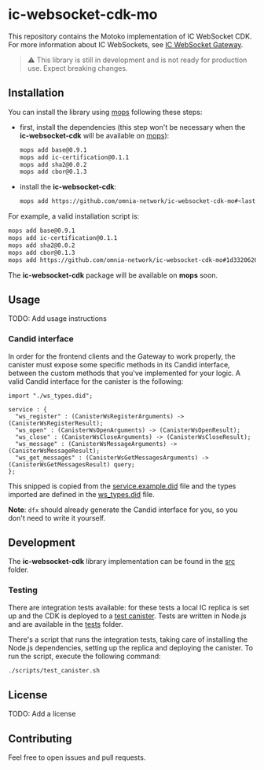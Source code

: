# ic-websocket-cdk-mo


This repository contains the Motoko implementation of IC WebSocket CDK. For more information about IC WebSockets, see [IC WebSocket Gateway](https://github.com/omnia-network/ic-websocket-gateway).

> ⚠️ This library is still in development and is not ready for production use. Expect breaking changes.

## Installation

You can install the library using [mops](https://mops.one) following these steps:

- first, install the dependencies (this step won't be necessary when the **ic-websocket-cdk** will be available on [mops](https://mops.one)):
  ```bash
  mops add base@0.9.1
  mops add ic-certification@0.1.1
  mops add sha2@0.0.2
  mops add cbor@0.1.3
  ```
- install the **ic-websocket-cdk**:
  ```bash
  mops add https://github.com/omnia-network/ic-websocket-cdk-mo#<last-commit-hash-on-this-repo>
  ```

For example, a valid installation script is:

```bash
mops add base@0.9.1
mops add ic-certification@0.1.1
mops add sha2@0.0.2
mops add cbor@0.1.3
mops add https://github.com/omnia-network/ic-websocket-cdk-mo#1d3320626e3c476632fc46ebdb9b5402e6207999
```

The **ic-websocket-cdk** package will be available on **mops** soon.

## Usage

TODO: Add usage instructions

### Candid interface
In order for the frontend clients and the Gateway to work properly, the canister must expose some specific methods in its Candid interface, between the custom methods that you've implemented for your logic. A valid Candid interface for the canister is the following:

```
import "./ws_types.did";

service : {
  "ws_register" : (CanisterWsRegisterArguments) -> (CanisterWsRegisterResult);
  "ws_open" : (CanisterWsOpenArguments) -> (CanisterWsOpenResult);
  "ws_close" : (CanisterWsCloseArguments) -> (CanisterWsCloseResult);
  "ws_message" : (CanisterWsMessageArguments) -> (CanisterWsMessageResult);
  "ws_get_messages" : (CanisterWsGetMessagesArguments) -> (CanisterWsGetMessagesResult) query;
};
```
This snipped is copied from the [service.example.did](./did/service.example.did) file and the types imported are defined in the [ws_types.did](./did/ws_types.did) file.

**Note**: `dfx` should already generate the Candid interface for you, so you don't need to write it yourself.

## Development

The **ic-websocket-cdk** library implementation can be found in the [src](./src/) folder.

### Testing

There are integration tests available: for these tests a local IC replica is set up and the CDK is deployed to a [test canister](./tests/src/test_canister/main.mo). Tests are written in Node.js and are available in the [tests](./tests/integration/) folder.

There's a script that runs the integration tests, taking care of installing the Node.js dependencies, setting up the replica and deploying the canister. To run the script, execute the following command:

```bash
./scripts/test_canister.sh
```

## License

TODO: Add a license

## Contributing

Feel free to open issues and pull requests.
